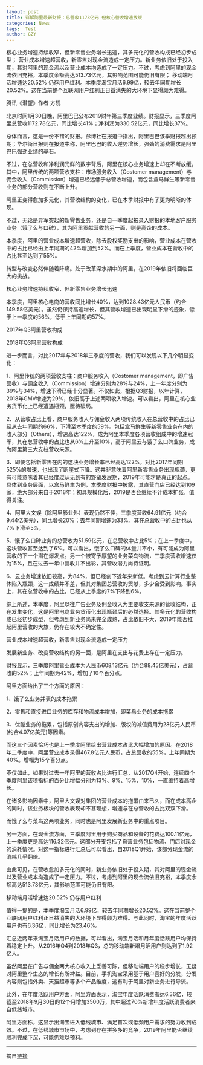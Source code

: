 ```yaml
---
layout: post
title: 详解阿里最新财报：总营收1173亿元 但核心营收增速放缓
categories: News
tags:  Test
author: GZY
---
```


核心业务增速持续收窄，但新零售业务增长迅速，其多元化的营收构成已经初步成型； 营业成本增速超营收，新零售对现金流造成一定压力。新业务依旧处于投入期，其对阿里的现金流以及营业成本均造成了一定压力。不过，考虑到阿里的现金流依旧充裕，本季度余额高达513.73亿元，其影响范围可能仍旧有限； 移动端月活增速达20.52% 仍存用户红利。本季度淘宝月活6.99亿，较去年同期增长20.52%。这在当前整个互联网用户红利正日益消失的大环境下显得颇为难得。

腾讯《潜望》作者 方砚

北京时间1月30日晚，阿里巴巴公布2019财年第三季度业绩。财报显示，三季度阿里总营收1172.78亿元，同比增长41%；净利润为330.52亿元，同比增长37%。

总体而言，这是一份不错的财报。彭博社在报道中指出，阿里巴巴该季财报超出预期；华尔街日报则在报道中称，阿里巴巴的收入逆势增长，强劲的消费需求是阿里巴巴强劲业绩的基石。

不过，在总营收和净利润光鲜的数字背后，阿里在核心业务增速上却在不断放缓。其中，阿里传统的两项营收支柱：市场服务收入（Costomer management）与佣金收入（Commission）增速已经远低于总营收增速，而包含盒马鲜生等新零售业务的部分营收则在不断上升。

阿里正变得愈加多元化，其营收结构的变化，已在本季财报中有了更为明晰的体现。

不过，无论是异军突起的新零售业务，还是自一季度起被录入财报的本地客户服务业务（饿了么与口碑），其为阿里贡献营收的另一面，则是高企的成本。

本季度，阿里的营业成本增速超营收，除去股权奖励支出的影响，营业成本在营收中的占比已经由上年同期的42%增加到52%。而在上季度，营业成本在营收中的占比甚至达到了55%。

转型与改变必然伴随着阵痛。处于改革深水期中的阿里，在2019年依旧将面临巨大的挑战。

核心业务增速持续收窄，但新零售业务增长迅速

本季度，阿里核心电商的营收同比增长40%，达到1028.43亿元人民币（约合149.58亿美元）。虽然仍保持高速增长，但其营收增速已出现明显下滑的迹象，低于上一季度的56%，低于上年同期的57%。

2017年Q3阿里营收构成

2018年Q3阿里营收构成

进一步而言，对比2017年与2018年三季度的营收，我们可以发现以下几个明显变化：

1、阿里传统的两项营收支柱：商户服务收入（Costomer management，即广告营收）与佣金收入（Commission）增速分别为28%与24%，上一年度分别为39%与34%，增速下滑已经十分显著。不仅如此，根据Q3财报，以年计算，2018年GMV增速为29%，依旧高于上述两项收入增速。可以看出，阿里在核心业务货币化上已经遭遇瓶颈，亟待破局。

2、从营收占比上看，商户服务收入与佣金收入两项传统收入在总营收中的占比已经从去年同期的66%，下滑至本季度的59%。包括盒马鲜生等新零售业务在内的收入部分（Others），增速高达122%，成为阿里本季度各项营收组成中的增速冠军，其在总营收中的占比也从6%上升至10%，高于阿里云与饿了么口碑业务，成为阿里第三大支柱营收来源。

3、即便包括新零售在内的这块业务增长率已经高达122%，对比2017年同期525%的增速，也出现了断崖式下降。这并非意味着阿里新零售业务出现瓶颈，更有可能意味着其已经度过从无到有的野蛮发展期，2019年可能才是真正的起点。具体到业务层面，以盒马鲜生为例，本季度财报中披露，其直营门店已经达到109家，绝大部分来自于2018年；初具规模化后，2019是否会继续不计成本扩张，值得关注。

4、阿里大文娱（除阿里影业外）表现仍然不佳，三季度营收64.91亿元（约合9.44亿美元），同比增长20%；去年同期增速为33%。其在总营收中的占比也从7%下滑至5%。

5、饿了么口碑业务的总营收为51.59亿元，在总营收中占比5%；在上一季度中，这块营收甚至达到了6%。可以看出，饿了么口碑的体量并不小，有可能成为阿里营收的下一个潜在爆发点。另一个被寄予厚望的业务菜鸟物流，三季度营收增速仅为15%，且在过去一年中营收并不出彩，其营收潜力尚待证明。

6、云业务增速依旧较高，为84%，但已经创下近年来新低。考虑到云计算行业整体陷入瓶颈，这一成绩并不差，但其对集团总营收的贡献，多少会受到影响。事实上，其在总营收中的占比，已经从上季度的7%下降到6%。

综上所述，本季度，阿里以往广告业务及佣金收入为主要收支来源的营收结构，正在发生变化，这是阿里电商业务货币化出现瓶颈后的必然选择。其多元化的营收构成已经初步成型，但考虑到新业务尚未完全成熟，占比依旧不大，2019年能否扛起阿里营收的大旗，仍存在较大不确定性。

营业成本增速超营收，新零售对现金流造成一定压力

发展新业务、改变营收结构的另一面，是阿里在支出与花费上存在一定压力。

财报显示，三季度阿里营业成本为人民币608.13亿元（约合88.45亿美元），占营收的52%；上年同期为42%，增加了10个百分点。

阿里方面给出了三个方面的原因：

1、饿了么业务并表的成本拖累

2、零售和直接进口业务的库存和物流成本增加，即菜鸟业务的成本拖累

3、优酷业务的拖累，包括原创内容支出的增加、版权的减值费用为28亿元人民币(约合4.07亿美元)等因素。

而这三个因素恰巧也是上一季度阿里给出营业成本占比大幅增加的原因。在2018年二季度中，阿里营业成本录得467.8亿元人民币，占总营收的55%，上年同期为40%。增幅为15个百分点。

不仅如此，如果对过去一年阿里的营收占比进行汇总，从2017Q4开始，连续四个季度阿里该项指标的百分比增幅分别为13%、9%、15%、10%，一直维持着高增长。

在诸多影响因素中，阿里大文娱对集团的营业成本的拖累由来已久，而在成本高企的同时，该业务板块的营收表现却不甚理想，增速与在总营收的占比双双下滑。

而饿了么与菜鸟这两项业务，同时也是阿里发展新业务中的重点项目。

另一方面，在现金流方面，三季度阿里用于购买商品和设备的花费达100.11亿元，上一季度更是高达116.32亿元。这部分开支包括了自营业务包括物流、门店对现金的消耗情况。对这一指标进行汇总后可以看出，自2018Q1开始，该部分现金流的消耗几乎翻倍。

由此可见，在营收愈加多元化的同时，新业务依旧处于投入期，其对阿里的现金流以及营业成本均造成了一定压力。不过，考虑到阿里的现金流依旧充裕，本季度余额高达513.73亿元，其影响范围可能仍旧有限。

移动端月活增速达20.52% 仍存用户红利

值得一提的是，本季度淘宝月活6.99亿，较去年同期增长20.52%。这在当前整个互联网用户红利正日益消失的大环境下显得颇为难得。与此同时，淘宝的年度活跃用户也有6.36亿，同比增长为23.46%。

汇总近两年来淘宝月活用户的数据，可以看出，淘宝月活和月年度活跃用户均保持着稳定上升。从2016年Q4到2018年Q3，总的移动端新增月活用户则达到了1.92亿人。

虽然阿里在广告与佣金两大核心收入上乏善可陈，但移动端用户的稳步增长，无疑对阿里整个生态的增长有所裨益。目前，手机淘宝采用基于用户喜好的分发，分发内容则包括外卖、天猫超市等多个产品维度，这有利于阿里对新业务进行导流。

此外，在年度活跃用户方面，阿里方面表示，淘宝年度活跃消费者达6.36亿，较截至2018年9月30日的12个月增加3500万，其中超过70%新增年度活跃消费者来自低线城市。

阿里方面称，这显示出淘宝进入低线城市、满足首次或低频用户需求的努力收到成效。不过，在低线城市市场中，考虑到存在拼多多的竞争，2019年阿里能否继续顺利完成下沉，可能仍难以预料。

*****

摘自[链接](http://tech.qq.com/a/20190131/001796.htm)